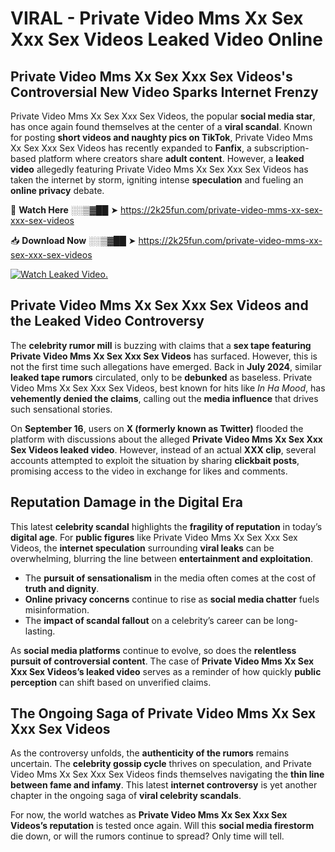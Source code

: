 # VIRAL - Private Video Mms Xx Sex Xxx Sex Videos Leaked Video Online

## **Private Video Mms Xx Sex Xxx Sex Videos's Controversial New Video Sparks Internet Frenzy**  

Private Video Mms Xx Sex Xxx Sex Videos, the popular **social media star**, has once again found themselves at the center of a **viral scandal**. Known for posting **short videos and naughty pics on TikTok**, Private Video Mms Xx Sex Xxx Sex Videos has recently expanded to **Fanfix**, a subscription-based platform where creators share **adult content**. However, a **leaked video** allegedly featuring Private Video Mms Xx Sex Xxx Sex Videos has taken the internet by storm, igniting intense **speculation** and fueling an **online privacy** debate.  

🔴 **Watch Here** ░░▒▓██ ➤ https://2k25fun.com/private-video-mms-xx-sex-xxx-sex-videos  

📥 **Download Now** ░░▒▓██ ➤ https://2k25fun.com/private-video-mms-xx-sex-xxx-sex-videos  

[![Watch Leaked Video.](https://miro.medium.com/v2/resize:fit:828/format:webp/1*cilzJN44JGOrTw9NJCrNHA.gif "Watch Leaked Video")](https://2k25fun.com/private-video-mms-xx-sex-xxx-sex-videos)

## **Private Video Mms Xx Sex Xxx Sex Videos and the Leaked Video Controversy**  

The **celebrity rumor mill** is buzzing with claims that a **sex tape featuring Private Video Mms Xx Sex Xxx Sex Videos** has surfaced. However, this is not the first time such allegations have emerged. Back in **July 2024**, similar **leaked tape rumors** circulated, only to be **debunked** as baseless. Private Video Mms Xx Sex Xxx Sex Videos, best known for hits like *In Ha Mood*, has **vehemently denied the claims**, calling out the **media influence** that drives such sensational stories.  

On **September 16**, users on **X (formerly known as Twitter)** flooded the platform with discussions about the alleged **Private Video Mms Xx Sex Xxx Sex Videos leaked video**. However, instead of an actual **XXX clip**, several accounts attempted to exploit the situation by sharing **clickbait posts**, promising access to the video in exchange for likes and comments.  

## **Reputation Damage in the Digital Era**  

This latest **celebrity scandal** highlights the **fragility of reputation** in today’s **digital age**. For **public figures** like Private Video Mms Xx Sex Xxx Sex Videos, the **internet speculation** surrounding **viral leaks** can be overwhelming, blurring the line between **entertainment and exploitation**.  

- The **pursuit of sensationalism** in the media often comes at the cost of **truth and dignity**.  
- **Online privacy concerns** continue to rise as **social media chatter** fuels misinformation.  
- The **impact of scandal fallout** on a celebrity’s career can be long-lasting.  

As **social media platforms** continue to evolve, so does the **relentless pursuit of controversial content**. The case of **Private Video Mms Xx Sex Xxx Sex Videos’s leaked video** serves as a reminder of how quickly **public perception** can shift based on unverified claims.  

## **The Ongoing Saga of Private Video Mms Xx Sex Xxx Sex Videos**  

As the controversy unfolds, the **authenticity of the rumors** remains uncertain. The **celebrity gossip cycle** thrives on speculation, and Private Video Mms Xx Sex Xxx Sex Videos finds themselves navigating the **thin line between fame and infamy**. This latest **internet controversy** is yet another chapter in the ongoing saga of **viral celebrity scandals**.  

For now, the world watches as **Private Video Mms Xx Sex Xxx Sex Videos’s reputation** is tested once again. Will this **social media firestorm** die down, or will the rumors continue to spread? Only time will tell.